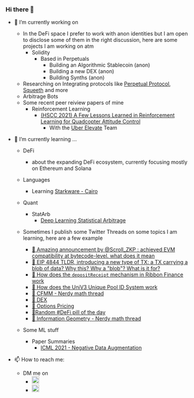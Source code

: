 ### Hi there 👋

- 🔭 I’m currently working on 
  - In the DeFi space I prefer to work with anon identities but I am open to disclose some of them in the right discussion, here are some projects I am working on atm 
    - Solidity 
      - Based in Perpetuals 
        - Building an Algorithmic Stablecoin (anon) 
        - Building a new DEX (anon)
        - Building Synths (anon)
  - Researching on Integrating protocols like [Perpetual Protocol](https://github.com/perpetual-protocol), [Squeeth](https://github.com/opynfinance/squeeth-monorepo) and more 
  - Arbitrage Bots 
  - Some recent peer reiview papers of mine 
    - Reinforcement Learning 
      - [(HSCC 2021) A Few Lessons Learned in Reinforcement Learning for Quadcopter Attitude Control](https://hscc.acm.org/2021/accepted-papers/)
        - With the [Uber Elevate](https://www.uber.com/it/it/elevate/) Team 
  

- 🌱 I’m currently learning ...
  - DeFi
    - about the expanding DeFi ecosystem, currently focusing mostly on Ethereum and Solana 
  - Languages 
    - Learning [Starkware - Cairo](https://www.cairo-lang.org/)
  - Quant
    - StatArb
      - [Deep Learning Statistical Arbitrage](https://arxiv.org/abs/2106.04028)

  - Sometimes I publish some Twitter Threads on some topics I am learning, here are a few example 
    - [🧵  Amazing announcement by @Scroll_ZKP : achieved EVM compatibility at bytecode-level. what does it mean](https://twitter.com/NicolaBernini/status/1517419265258934273)
    - [🧵 EIP 4844 TLDR, introducing a new type of TX: a TX carrying a blob of data? Why this? Why a "blob"? What is it for?](https://twitter.com/NicolaBernini/status/1516778402807795712)
    - [🧵 How does the `depositReceipt` mechanism in Ribbon Finance work](https://twitter.com/NicolaBernini/status/1513088812687462400)
    - [🧵 How does the UniV3 Unique Pool ID System work](https://twitter.com/NicolaBernini/status/1512355774512705540)
    - [🧵 CFMM - Nerdy math thread](https://twitter.com/NicolaBernini/status/1507297074580238336)
    - [🧵 DEX](https://twitter.com/NicolaBernini/status/1506369727534411780)
    - [🧵 Options Pricing](https://twitter.com/NicolaBernini/status/1506352646394945546)
    - [🧵Random #DeFi pill of the day](https://twitter.com/NicolaBernini/status/1504848084098035712)
    - [🧵 Information Geometry - Nerdy math thread](https://twitter.com/NicolaBernini/status/1508119847074467842)

  - Some ML stuff 
    - Paper Summaries 
      - [ICML 2021 - Negative Data Augmentation](https://github.com/NicolaBernini/PaperAnalysis_ICLR2021_NegativeDataAugmentation)

- 📫 How to reach me: 
  - DM me on 
    - [<img src="https://cdn-icons-png.flaticon.com/512/124/124021.png" alt="drawing" width="20"/>](https://twitter.com/NicolaBernini) 
    - [<img src="https://upload.wikimedia.org/wikipedia/commons/e/e9/Linkedin_icon.svg" alt="drawing" width="20"/>](https://www.linkedin.com/in/nicolabernini/)

<!--
**NicolaBernini/NicolaBernini** is a ✨ _special_ ✨ repository because its `README.md` (this file) appears on your GitHub profile.

Here are some ideas to get you started:

- 🔭 I’m currently working on ...
- 🌱 I’m currently learning ...
- 👯 I’m looking to collaborate on ...
- 🤔 I’m looking for help with ...
- 💬 Ask me about ...
- 📫 How to reach me: ...
- 😄 Pronouns: ...
- ⚡ Fun fact: ...
-->

